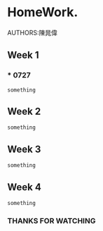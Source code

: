 # HomeWork. 
  AUTHORS:陳晁偉
  ## Week 1
  ### * 0727
    something
    
  ## Week 2
    something
    
  ## Week 3
    something
    
  ## Week 4
    something
    
### THANKS FOR WATCHING 
 
